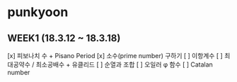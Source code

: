 # punkyoon

## WEEK1 (18.3.12 ~ 18.3.18)


[x] 피보나치 수 + Pisano Period
[x] 소수(prime number) 구하기
[ ] 이항계수
[ ] 최대공약수 / 최소공배수 + 유클리드
[ ] 순열과 조합
[ ] 오일러 φ 함수
[ ] Catalan number

